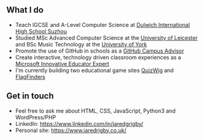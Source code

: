 ## What I do
- Teach IGCSE and A-Level Computer Science at [Dulwich International High School Suzhou](https://github.com/DHSZ)
- Studied MSc Advanced Computer Science at the [University of Leicester](https://github.com/university-of-leicester) and BSc Music Technology at the [University of York](https://github.com/university-of-york)
- Promote the use of GitHub in schools as a [GitHub Campus Advisor](https://github.com/Campus-Advisors)
- Create interactive, technology driven classroom experiences as a [Microsoft Innovative Educator Expert](https://education.microsoft.com)
- I'm currently building two educational game sites [QuizWig](https://github.com/quizwig) and [FlagFinders](https://github.com/flagfinders)

## Get in touch
- Feel free to ask me about HTML, CSS, JavaScript, Python3 and WordPress/PHP
- LinkedIn: https://www.linkedin.com/in/jaredgrigby/
- Personal site: https://www.jaredrigby.co.uk/
